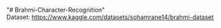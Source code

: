 "# Brahmi-Character-Recognition" 
<br>Dataset: https://www.kaggle.com/datasets/sohamrane14/brahmi-dataset
